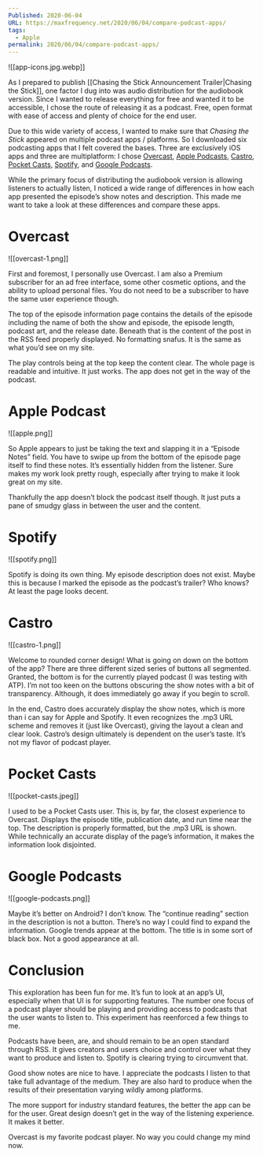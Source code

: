 ```yaml
---
Published: 2020-06-04
URL: https://maxfrequency.net/2020/06/04/compare-podcast-apps/
tags:
  - Apple
permalink: 2020/06/04/compare-podcast-apps/
---
```

![[app-icons.jpg.webp]]

As I prepared to publish [[Chasing the Stick Announcement Trailer|Chasing the Stick]], one factor I dug into was audio distribution for the audiobook version. Since I wanted to release everything for free and wanted it to be accessible, I chose the route of releasing it as a podcast. Free, open format with ease of access and plenty of choice for the end user.

Due to this wide variety of access, I wanted to make sure that *Chasing the Stick* appeared on multiple podcast apps / platforms. So I downloaded six podcasting apps that I felt covered the bases. Three are exclusively iOS apps and three are multiplatform: I chose [Overcast](http://overcast.fm/), [Apple Podcasts](https://apps.apple.com/us/app/apple-podcasts/id525463029), [Castro](https://castro.fm/), [Pocket Casts](https://www.pocketcasts.com/), [Spotify](https://open.spotify.com/show/7Ik7wgJf2psroUSa383hhc), and [Google Podcasts](https://apps.apple.com/us/app/google-podcasts/id1398000105).

While the primary focus of distributing the audiobook version is allowing listeners to actually listen, I noticed a wide range of differences in how each app presented the episode’s show notes and description. This made me want to take a look at these differences and compare these apps.
# Overcast
![[overcast-1.png]]

First and foremost, I personally use Overcast. I am also a Premium subscriber for an ad free interface, some other cosmetic options, and the ability to upload personal files. You do not need to be a subscriber to have the same user experience though.

The top of the episode information page contains the details of the episode including the name of both the show and episode, the episode length, podcast art, and the release date. Beneath that is the content of the post in the RSS feed properly displayed. No formatting snafus. It is the same as what you’d see on my site.

The play controls being at the top keep the content clear. The whole page is readable and intuitive. It just works. The app does not get in the way of the podcast.
# Apple Podcast
![[apple.png]]

So Apple appears to just be taking the text and slapping it in a “Episode Notes” field. You have to swipe up from the bottom of the episode page itself to find these notes. It’s essentially hidden from the listener. Sure makes my work look pretty rough, especially after trying to make it look great on my site.

Thankfully the app doesn’t block the podcast itself though. It just puts a pane of smudgy glass in between the user and the content.
# Spotify
![[spotify.png]]

Spotify is doing its own thing. My episode description does not exist. Maybe this is because I marked the episode as the podcast’s trailer? Who knows? At least the page looks decent.
# Castro
![[castro-1.png]]

Welcome to rounded corner design! What is going on down on the bottom of the app? There are three different sized series of buttons all segmented. Granted, the bottom is for the currently played podcast (I was testing with ATP). I’m not too keen on the buttons obscuring the show notes with a bit of transparency. Although, it does immediately go away if you begin to scroll.

In the end, Castro does accurately display the show notes, which is more than i can say for Apple and Spotify. It even recognizes the .mp3 URL scheme and removes it (just like Overcast), giving the layout a clean and clear look. Castro’s design ultimately is dependent on the user’s taste. It’s not my flavor of podcast player.
# Pocket Casts
![[pocket-casts.jpeg]]

I used to be a Pocket Casts user. This is, by far, the closest experience to Overcast. Displays the episode title, publication date, and run time near the top. The description is properly formatted, but the .mp3 URL is shown. While technically an accurate display of the page’s information, it makes the information look disjointed.
# Google Podcasts
![[google-podcasts.png]]

Maybe it’s better on Android? I don’t know. The “continue reading” section in the description is not a button. There’s no way I could find to expand the information. Google trends appear at the bottom. The title is in some sort of black box. Not a good appearance at all.
# Conclusion
This exploration has been fun for me. It’s fun to look at an app’s UI, especially when that UI is for supporting features. The number one focus of a podcast player should be playing and providing access to podcasts that the user wants to listen to. This experiment has reenforced a few things to me.

Podcasts have been, are, and should remain to be an open standard through RSS. It gives creators and users choice and control over what they want to produce and listen to. Spotify is clearing trying to circumvent that.

Good show notes are nice to have. I appreciate the podcasts I listen to that take full advantage of the medium. They are also hard to produce when the results of their presentation varying wildly among platforms.

The more support for industry standard features, the better the app can be for the user. Great design doesn’t get in the way of the listening experience. It makes it better.

Overcast is my favorite podcast player. No way you could change my mind now.
